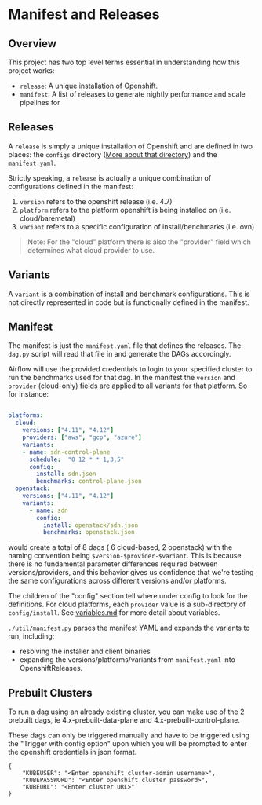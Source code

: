 # Manifest and Releases

## Overview

This project has two top level terms essential in understanding how this project works:

* `release`: A unique installation of Openshift.
* `manifest`: A list of releases to generate nightly performance and scale pipelines for

## Releases

A `release` is simply a unique installation of Openshift and are defined in two places: the `configs` directory ([More about that directory](./variables.md)) and the `manifest.yaml`. 

Strictly speaking, a `release` is actually a unique combination of configurations defined in the manifest:

1. `version` refers to the openshift release (i.e. 4.7)
2. `platform` refers to the platform openshift is being installed on (i.e. cloud/baremetal)
3. `variant` refers to a specific configuration of install/benchmarks (i.e. ovn)

> Note: For the "cloud" platform there is also the "provider" field which determines what cloud provider to use. 

## Variants

A `variant` is a combination of install and benchmark configurations. This is not directly represented in code but is functionally defined in the manifest.

## Manifest

The manifest is just the `manifest.yaml` file that defines the releases. The `dag.py` script will read that file in and generate the DAGs accordingly.

Airflow will use the provided credentials to login to your specified cluster to run the benchmarks used for that dag.
In the manifest the `version` and `provider` (cloud-only) fields are applied to all variants for that platform. So for instance:

```yaml

platforms:
  cloud:
    versions: ["4.11", "4.12"]
    providers: ["aws", "gcp", "azure"]
    variants: 
    - name: sdn-control-plane
      schedule:  "0 12 * * 1,3,5"
      config: 
        install: sdn.json
        benchmarks: control-plane.json  
  openstack:
    versions: ["4.11", "4.12"]
    variants:
      - name: sdn
        config:
          install: openstack/sdn.json
          benchmarks: openstack.json
```

would create a total of 8 dags ( 6 cloud-based, 2 openstack) with the naming convention being `$version-$provider-$variant`. This is because there is no fundamental parameter differences required between versions/providers, and this behavior gives us confidence that we're testing the same configurations across different versions and/or platforms.

The children of the "config" section tell where under config to look for the definitions.
For cloud platforms, each `provider` value is a sub-directory of `config/install`.
See [variables.md](./variables.md) for more detail about variables.

`./util/manifest.py` parses the manifest YAML and expands the variants to run, including:

* resolving the installer and client binaries
* expanding the versions/platforms/variants from `manifest.yaml` into OpenshiftReleases.

## Prebuilt Clusters

To run a dag using an already existing cluster, you can make use of the 2 prebuilt dags, ie 4.x-prebuilt-data-plane and 4.x-prebuilt-control-plane. 

These dags can only be triggered manually and have to be triggered using the "Trigger with config option" upon which you will be prompted to enter the openshift credentials in json format.
```
{
    "KUBEUSER": "<Enter openshift cluster-admin username>",
    "KUBEPASSWORD": "<Enter openshift cluster password>",
    "KUBEURL": "<Enter cluster URL>"
}